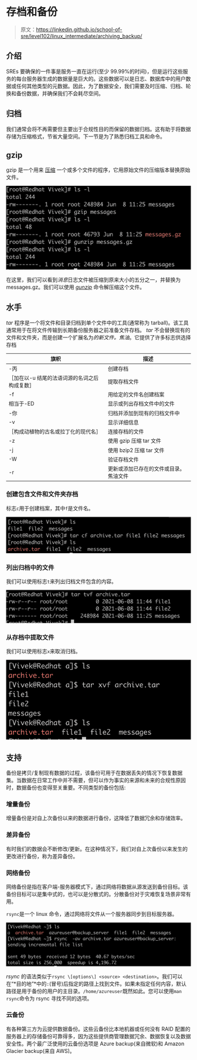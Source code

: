 # 存档和备份

> 原文：<https://linkedin.github.io/school-of-sre/level102/linux_intermediate/archiving_backup/>

## 介绍

SREs 要确保的一件事是服务一直在运行(至少 99.99%的时间)，但是运行这些服务的每台服务器生成的数据量是巨大的。这些数据可以是日志、数据库中的用户数据或任何其他类型的元数据。因此，为了数据安全，我们需要及时压缩、归档、轮换和备份数据，并确保我们不会耗尽空间。

## 归档

我们通常会将不再需要但主要出于合规性目的而保留的数据归档。这有助于将数据存储为压缩格式，节省大量空间。下一节是为了熟悉归档工具和命令。

## gzip

gzip 是一个用来 [<u>压缩</u>](https://en.wikipedia.org/wiki/Data_compression) 一个或多个文件的程序，它用原始文件的压缩版本替换原始文件。

![](img/73ccc60645bff7e38503d71c8e5d363c.png)

在这里，我们可以看到*消息*日志文件被压缩到原来大小的五分之一，并替换为 messages.gz。我们可以使用 [*<u>gunzip</u>*](https://linux.die.net/man/1/gunzip) 命令解压缩这个文件。

## 水手

*tar* 程序是一个将文件和目录归档到单个文件中的工具(通常称为 tarball)。该工具通常用于在将文件传输到长期备份服务器之前准备文件存档。 *tar* 不会替换现有的文件和文件夹，而是创建一个扩展名为*的新文件。焦油*。它提供了许多标志供选择存档

| 旗帜 | 描述 |
| --- | --- |
| -丙 | 创建存档 |
| ［加在以-u 结尾的法语词源的名词之后构成复数］ | 提取存档文件 |
| -f | 用给定的文件名创建档案 |
| 相当于-ED | 显示或列出存档文件中的文件 |
| -你 | 归档并添加到现有的归档文件中 |
| -v | 显示详细信息 |
| ［构成动植物的古名或拉丁化的现代名］ | 连接存档的文件 |
| -z | 使用 gzip 压缩 tar 文件 |
| -j | 使用 bzip2 压缩 tar 文件 |
| -W | 验证存档文件 |
| -r | 更新或添加已存在的文件或目录。焦油文件 |

### 创建包含文件和文件夹存档

标志`c`用于创建档案，其中`f`是文件名。

![](img/f9e79176eebb96c30bcdc41a510a6938.png)

### 列出归档中的文件

我们可以使用标志`t`来列出归档文件包含的内容。

![](img/1fe8539a8b9e955c0bf201fc93c99db2.png)

### 从存档中提取文件

我们可以使用标志`x`来取消归档。

![](img/7ac11fdadad8563a4a7c83d25e0f9925.png)

## 支持

备份是拷贝/复制现有数据的过程，该备份可用于在数据丢失的情况下恢复数据集。当数据在日常工作中并不需要，但可以作为事实的来源和未来的合规性原因时，数据备份也变得至关重要。不同类型的备份包括:

### 增量备份

增量备份是对自上次备份以来的数据进行备份，这降低了数据冗余和存储效率。

### 差异备份

有时我们的数据会不断修改/更新。在这种情况下，我们对自上次备份以来发生的更改进行备份，称为差异备份。

### 网络备份

网络备份是指在客户端-服务器模式下，通过网络将数据从源发送到备份目标。该备份目标可以是集中式的，也可以是分散式的。分散备份对于灾难恢复场景非常有用。

`rsync`是一个 linux 命令，通过网络将文件从一个服务器同步到目标服务器。

![](img/846ce55bec0e63ae7c298bcceb974605.png)

*rsync* 的语法类似于`rsync \[options\] <source> <destination>`。我们可以在“*目的地”*中的`:`(冒号)后指定的路径上找到文件。如果未指定任何内容，默认路径是用于备份的用户的主目录。`/home/azureuser`既然如此。您可以使用`man rsync`命令为 rsync 寻找不同的选项。

### 云备份

有各种第三方为云提供数据备份。这些云备份比本地机器或任何没有 RAID 配置的服务器上的存储备份可靠得多，因为这些提供商管理数据冗余、数据恢复以及数据安全性。两个最广泛使用的云备份选项是 Azure backup(来自微软)和 Amazon Glacier backup(来自 AWS)。